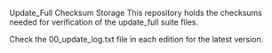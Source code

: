 Update_Full Checksum Storage
This repository holds the checksums needed for verification of the update_full suite files.

Check the 00_update_log.txt file in each edition for the latest version.
